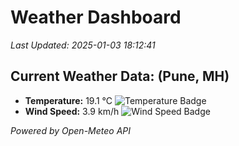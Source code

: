 
# Weather Dashboard

_Last Updated: 2025-01-03 18:12:41_

## Current Weather Data: (Pune, MH)
- **Temperature:** 19.1 °C ![Temperature Badge](https://img.shields.io/badge/Temperature-Low%20Temp-blue)
- **Wind Speed:** 3.9 km/h ![Wind Speed Badge](https://img.shields.io/badge/Wind%20Speed-Low%20Wind-blue)

*Powered by Open-Meteo API*
